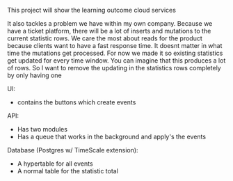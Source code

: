 This project will show the learning outcome cloud services

It also tackles a problem we have within my own company. Because we have a ticket platform, there will be a lot of inserts and mutations to the current statistic rows. We care the most about reads for the product because clients want to have a fast response time. It doesnt matter in what time the mutations get processed. For now we made it so existing statistics get updated for every time window. You can imagine that this produces a lot of rows. So I want to remove the updating in the statistics rows completely by only having one

UI:

- contains the buttons which create events

API:

- Has two modules
- Has a queue that works in the background and apply's the events

Database (Postgres w/ TimeScale extension):

- A hypertable for all events
- A normal table for the statistic total
